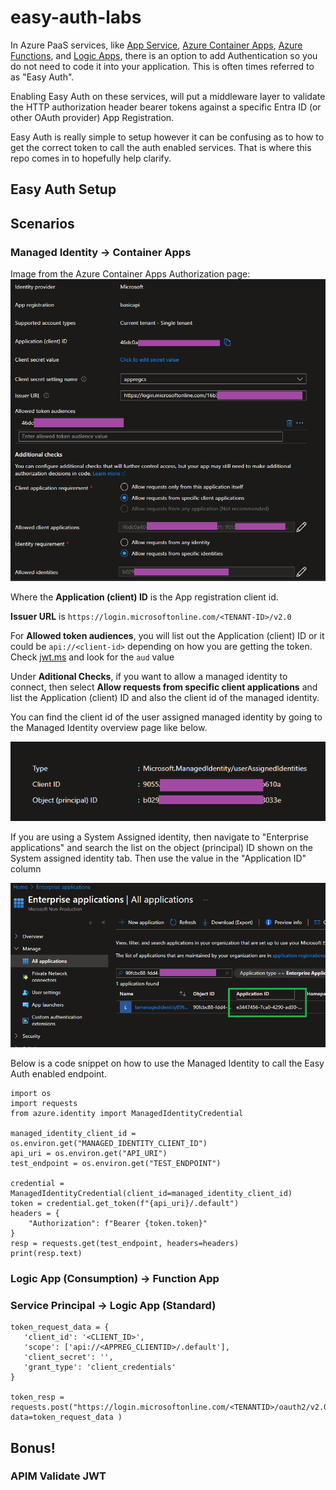 # easy-auth-labs
In Azure PaaS services, like [App Service](https://learn.microsoft.com/en-us/azure/app-service/overview-authentication-authorization), [Azure Container Apps](https://learn.microsoft.com/en-us/azure/container-apps/authentication), [Azure Functions](https://learn.microsoft.com/en-us/azure/azure-functions/security-concepts#enable-app-service-authenticationauthorization), and [Logic Apps](https://learn.microsoft.com/en-us/azure/logic-apps/logic-apps-securing-a-logic-app?tabs=azure-portal#enable-oauth), there is an option to add Authentication so you do not need to code it into your application. This is often times referred to as "Easy Auth".

Enabling Easy Auth on these services, will put a middleware layer to validate the HTTP authorization header bearer tokens against a specific Entra ID (or other OAuth provider) App Registration. 

Easy Auth is really simple to setup however it can be confusing as to how to get the correct token to call the auth enabled services. That is where this repo comes in to hopefully help clarify.

## Easy Auth Setup

## Scenarios

### Managed Identity -> Container Apps

Image from the Azure Container Apps Authorization page:
![Azure Container Apps Auth Config](aca-auth-config.png)

Where the **Application (client) ID** is the App registration client id.

**Issuer URL** is `https://login.microsoftonline.com/<TENANT-ID>/v2.0`

For **Allowed token audiences**, you will list out the Application (client) ID or it could be `api://<client-id>` depending on how you are getting the token. Check [jwt.ms](https://jwt.ms) and look for the `aud` value

Under **Aditional Checks**, if you want to allow a managed identity to connect, then select **Allow requests from specific client applications** and list the Application (client) ID and also the client id of the managed identity. 

You can find the client id of the user assigned managed identity by going to the Managed Identity overview page like below.

![Managed Identity Information](mi-id-info.png)

If you are using a System Assigned identity, then navigate to "Enterprise applications" and search the list on the object (principal) ID shown on the System assigned identity tab. Then use the value in the "Application ID" column

![Enterprise app page, searching on a system assigned identity](enterprise-app-system-assigned-id.png)

Below is a code snippet on how to use the Managed Identity to call the Easy Auth enabled endpoint.

```
import os
import requests
from azure.identity import ManagedIdentityCredential

managed_identity_client_id = os.environ.get("MANAGED_IDENTITY_CLIENT_ID")
api_uri = os.environ.get("API_URI")
test_endpoint = os.environ.get("TEST_ENDPOINT")

credential = ManagedIdentityCredential(client_id=managed_identity_client_id)
token = credential.get_token(f"{api_uri}/.default")
headers = {
    "Authorization": f"Bearer {token.token}"
}
resp = requests.get(test_endpoint, headers=headers)
print(resp.text)
```



### Logic App (Consumption) -> Function App



### Service Principal -> Logic App (Standard) 
```
token_request_data = {
   'client_id': '<CLIENT_ID>',
   'scope': ['api://<APPREG_CLIENTID>/.default'],
   'client_secret': '',
   'grant_type': 'client_credentials'
}

token_resp = requests.post("https://login.microsoftonline.com/<TENANTID>/oauth2/v2.0/token", data=token_request_data )
```


## Bonus!

### APIM Validate JWT